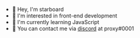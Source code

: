 - 👋 Hey, I'm starboard
- 🧩 I'm interested in front-end development
- 🧠 I'm currently learning JavaScript
- 📧 You can contact me via [discord](https://discord.com) at proxy#0001 

<!---
6oot/6oot is a ✨ special ✨ repository because its `README.md` (this file) appears on your GitHub profile.
You can click the Preview link to take a look at your changes.
--->
